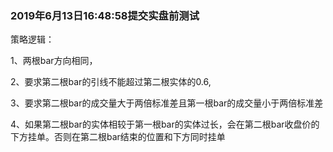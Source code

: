### 2019年6月13日16:48:58提交实盘前测试

策略逻辑：

1、两根bar方向相同，

2、要求第二根bar的引线不能超过第二根实体的0.6,

3、要求第二根bar的成交量大于两倍标准差且第一根bar的成交量小于两倍标准差

4、如果第二根bar的实体相较于第一根bar的实体过长，会在第二根bar收盘价的下方挂单。否则在第二根bar结束的位置和下方同时挂单

